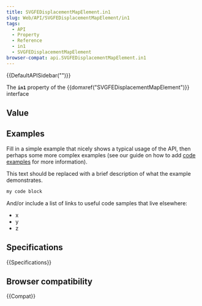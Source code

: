 ```yaml
---
title: SVGFEDisplacementMapElement.in1
slug: Web/API/SVGFEDisplacementMapElement/in1
tags:
  - API
  - Property
  - Reference
  - in1
  - SVGFEDisplacementMapElement
browser-compat: api.SVGFEDisplacementMapElement.in1
---
```

{{DefaultAPISidebar("")}}

The **`in1`** property of the {{domxref("SVGFEDisplacementMapElement")}} interface 

## Value



## Examples

Fill in a simple example that nicely shows a typical usage of the API, then perhaps some more complex examples (see our guide on how to add [code examples](/en-US/docs/MDN/Contribute/Structures/Code_examples) for more information).

This text should be replaced with a brief description of what the example demonstrates.

```js
my code block
```

And/or include a list of links to useful code samples that live elsewhere:

*   x
*   y
*   z

## Specifications

{{Specifications}}

## Browser compatibility

{{Compat}}


